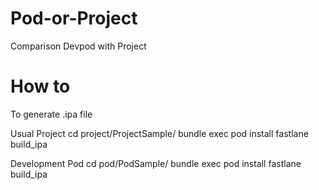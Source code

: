 # Pod-or-Project
Comparison Devpod with Project

# How to
To generate .ipa file

Usual Project
cd project/ProjectSample/
bundle exec pod install
fastlane build_ipa

Development Pod 
cd pod/PodSample/
bundle exec pod install
fastlane build_ipa
